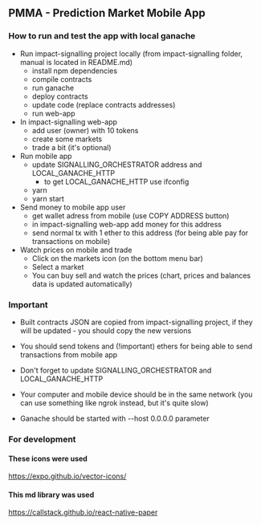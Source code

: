 ## PMMA - Prediction Market Mobile App 

### How to run and test the app with local ganache
- Run impact-signalling project locally (from impact-signalling folder, manual is located in README.md)
  - install npm dependencies
  - compile contracts
  - run ganache
  - deploy contracts
  - update code (replace contracts addresses)
  - run web-app
- In impact-signalling web-app
  - add user (owner) with 10 tokens
  - create some markets
  - trade a bit (it's optional)
- Run mobile app
  - update SIGNALLING_ORCHESTRATOR address and LOCAL_GANACHE_HTTP
    - to get LOCAL_GANACHE_HTTP use ifconfig
  - yarn
  - yarn start
- Send money to mobile app user
  - get wallet adress from mobile (use COPY ADDRESS button)
  - in impact-signalling web-app add money for this address
  - send normal tx with 1 ether to this address (for being able pay for transactions on mobile)
- Watch prices on mobile and trade
  - Click on the markets icon (on the bottom menu bar)
  - Select a market
  - You can buy sell and watch the prices (chart, prices and balances data is updated automatically)


### Important
- Built contracts JSON are copied from impact-signalling project,
  if they will be updated - you should copy the new versions

- You should send tokens and (!important) ethers for being
  able to send transactions from mobile app

- Don't forget to update SIGNALLING_ORCHESTRATOR and LOCAL_GANACHE_HTTP

- Your computer and mobile device should be in the same network (you can use something like ngrok instead, but it's quite slow)

- Ganache should be started with --host 0.0.0.0 parameter

### For development

#### These icons were used
https://expo.github.io/vector-icons/

#### This md library was used
https://callstack.github.io/react-native-paper